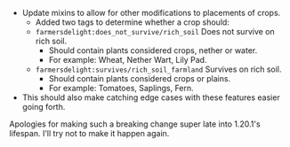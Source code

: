 - Update mixins to allow for other modifications to placements of crops.
  - Added two tags to determine whether a crop should:
  - `farmersdelight:does_not_survive/rich_soil` Does not survive on rich soil.
    - Should contain plants considered crops, nether or water.
    - For example: Wheat, Nether Wart, Lily Pad.
  - `farmersdelight:survives/rich_soil_farmland` Survives on rich soil.
    - Should contain plants considered crops or plains.
    - For example: Tomatoes, Saplings, Fern.
- This should also make catching edge cases with these features easier going forth.

Apologies for making such a breaking change super late into 1.20.1's lifespan. I'll try not to make it happen again.